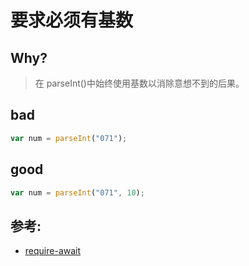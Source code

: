 # 要求必须有基数

## Why?

> 在 parseInt()中始终使用基数以消除意想不到的后果。

## bad

```js
var num = parseInt("071");
```

## good

```js
var num = parseInt("071", 10);
```

## 参考:

- [require-await](https://eslint.org/docs/rules/require-await)
